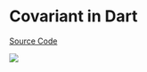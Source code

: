 # Covariant in Dart

[Source Code](../source/covariant-in-dart.dart)

![](../images/covariant-in-dart.jpg)

